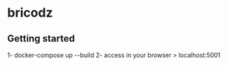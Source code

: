# bricodz

## Getting started

1- docker-compose up --build
2- access in your browser > localhost:5001